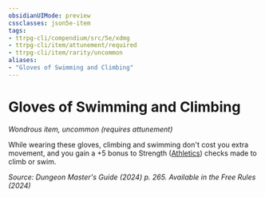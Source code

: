 ```yaml
---
obsidianUIMode: preview
cssclasses: json5e-item
tags:
- ttrpg-cli/compendium/src/5e/xdmg
- ttrpg-cli/item/attunement/required
- ttrpg-cli/item/rarity/uncommon
aliases: 
- "Gloves of Swimming and Climbing"
---
```

# Gloves of Swimming and Climbing
*Wondrous item, uncommon (requires attunement)*  



While wearing these gloves, climbing and swimming don't cost you extra movement, and you gain a +5 bonus to Strength ([Athletics](Misc%20Files/CLI/rules/skills.md#Athletics)) checks made to climb or swim.

*Source: Dungeon Master's Guide (2024) p. 265. Available in the Free Rules (2024)*